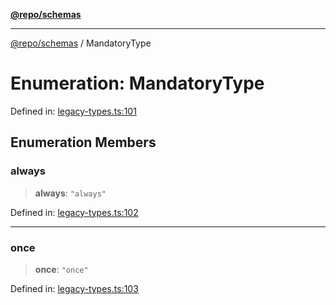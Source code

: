 [**@repo/schemas**](../README.md)

***

[@repo/schemas](../README.md) / MandatoryType

# Enumeration: MandatoryType

Defined in: [legacy-types.ts:101](https://github.com/alexqguo/drinking-board-game-v3/blob/fc5adf9b53e666003d4a7f6c500cdc49fb9dbd39/packages/schemas/src/legacy-types.ts#L101)

## Enumeration Members

### always

> **always**: `"always"`

Defined in: [legacy-types.ts:102](https://github.com/alexqguo/drinking-board-game-v3/blob/fc5adf9b53e666003d4a7f6c500cdc49fb9dbd39/packages/schemas/src/legacy-types.ts#L102)

***

### once

> **once**: `"once"`

Defined in: [legacy-types.ts:103](https://github.com/alexqguo/drinking-board-game-v3/blob/fc5adf9b53e666003d4a7f6c500cdc49fb9dbd39/packages/schemas/src/legacy-types.ts#L103)
